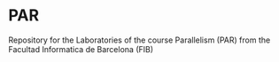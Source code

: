 # PAR  

Repository for the Laboratories of the course Parallelism (PAR) from the Facultad Informatica de Barcelona (FIB)
